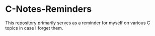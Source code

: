 # C-Notes-Reminders
This repository primarily serves as a reminder for myself on various C topics in case I forget them.
